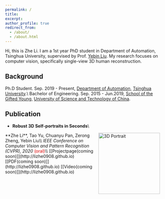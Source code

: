 ```yaml
---
permalink: /
title: 
excerpt: 
author_profile: true
redirect_from: 
  - /about/
  - /about.html
---
```


Hi, this is Zhe Li. I am a 1st year PhD student in Department of Automation, Tsinghua University, supervised by Prof. [Yebin Liu](http://www.liuyebin.com/). My research focuses on computer vision, specifically single-view 3D human reconstruction.

## Background

Ph.D Student. Sep. 2019 - Present, [Department of Automation](http://www.au.tsinghua.edu.cn/publish/auen/index.html), [Tsinghua University](https://www.tsinghua.edu.cn/publish/thu2018en/index.html).\\
Bachelor of Engineering. Sep. 2015 - Jun.2019, [School of the Gifted Young](http://en.scgy.ustc.edu.cn/), [University of Science and Technology of China](http://en.ustc.edu.cn/).

## Publication

* **Robust 3D Self-portraits in Seconds**\\
<img align="right" src="https://lizhe0908.github.io/images/cvpr2020.jpg" alt="3D Portrait" style="width: 200px"/>
**Zhe Li**, Tao Yu, Chuanyu Pan, Zerong Zheng, Yebin Liu\\
<i>IEEE Conference on Computer Vision and Pattern Recognition (CVPR), 2020</i>  <font color="#dd0000">(oral)</font>\\
[[Projectpage(coming soon)]](http://lizhe0908.github.io)  [[PDF(coming soon)]](http://lizhe0908.github.io)  [[Video(coming soon)]](http://lizhe0908.github.io)

